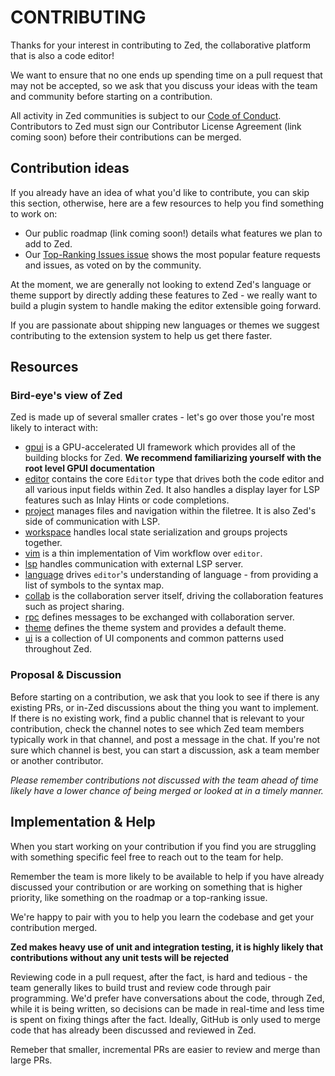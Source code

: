 # CONTRIBUTING

Thanks for your interest in contributing to Zed, the collaborative platform that is also a code editor!

We want to ensure that no one ends up spending time on a pull request that may not be accepted, so we ask that you discuss your ideas with the team and community before starting on a contribution.

All activity in Zed communities is subject to our [Code of Conduct](https://docs.zed.dev/community/code-of-conduct). Contributors to Zed must sign our Contributor License Agreement (link coming soon) before their contributions can be merged.

## Contribution ideas

If you already have an idea of what you'd like to contribute, you can skip this section, otherwise, here are a few resources to help you find something to work on:

- Our public roadmap (link coming soon!) details what features we plan to add to Zed.
- Our [Top-Ranking Issues issue](https://github.com/zed-industries/community/issues/52) shows the most popular feature requests and issues, as voted on by the community.

At the moment, we are generally not looking to extend Zed's language or theme support by directly adding these features to Zed - we really want to build a plugin system to handle making the editor extensible going forward.

If you are passionate about shipping new languages or themes we suggest contributing to the extension system to help us get there faster.

## Resources

### Bird-eye's view of Zed

Zed is made up of several smaller crates - let's go over those you're most likely to interact with:

- [gpui](/crates/gpui) is a GPU-accelerated UI framework which provides all of the building blocks for Zed. **We recommend familiarizing yourself with the root level GPUI documentation**
- [editor](/crates/editor) contains the core `Editor` type that drives both the code editor and all various input fields within Zed. It also handles a display layer for LSP features such as Inlay Hints or code completions.
- [project](/crates/project) manages files and navigation within the filetree. It is also Zed's side of communication with LSP.
- [workspace](/crates/workspace) handles local state serialization and groups projects together.
- [vim](/crates/vim) is a thin implementation of Vim workflow over `editor`.
- [lsp](/crates/lsp) handles communication with external LSP server.
- [language](/crates/language) drives `editor`'s understanding of language - from providing a list of symbols to the syntax map.
- [collab](/crates/collab) is the collaboration server itself, driving the collaboration features such as project sharing.
- [rpc](/crates/rpc) defines messages to be exchanged with collaboration server.
- [theme](/crates/theme) defines the theme system and provides a default theme.
- [ui](/crates/ui) is a collection of UI components and common patterns used throughout Zed.

### Proposal & Discussion

Before starting on a contribution, we ask that you look to see if there is any existing PRs, or in-Zed discussions about the thing you want to implement. If there is no existing work, find a public channel that is relevant to your contribution, check the channel notes to see which Zed team members typically work in that channel, and post a message in the chat. If you're not sure which channel is best, you can start a discussion, ask a team member or another contributor.

*Please remember contributions not discussed with the team ahead of time likely have a lower chance of being merged or looked at in a timely manner.*

## Implementation & Help

When you start working on your contribution if you find you are struggling with something specific feel free to reach out to the team for help.

Remember the team is more likely to be available to help if you have already discussed your contribution or are working on something that is higher priority, like something on the roadmap or a top-ranking issue.

We're happy to pair with you to help you learn the codebase and get your contribution merged.

**Zed makes heavy use of unit and integration testing, it is highly likely that contributions without any unit tests will be rejected**

Reviewing code in a pull request, after the fact, is hard and tedious - the team generally likes to build trust and review code through pair programming.
We'd prefer have conversations about the code, through Zed, while it is being written, so decisions can be made in real-time and less time is spent on fixing things after the fact. Ideally, GitHub is only used to merge code that has already been discussed and reviewed in Zed.

Remeber that smaller, incremental PRs are easier to review and merge than large PRs.
